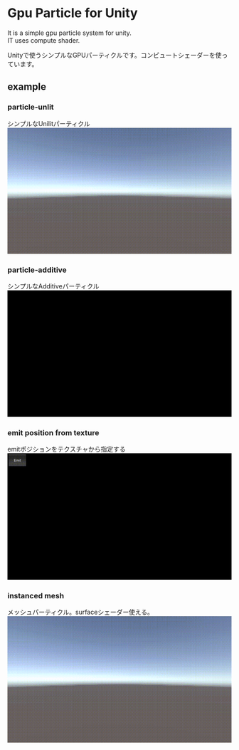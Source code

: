 # Gpu Particle for Unity
It is a simple gpu particle system for unity.  
IT uses compute shader.  
  
Unityで使うシンプルなGPUパーティクルです。コンピュートシェーダーを使っています。  

## example

### particle-unlit
シンプルなUnilitパーティクル  
![](./Images/01_unlit.gif)

### particle-additive
シンプルなAdditiveパーティクル  
![](./Images/02_additive.gif)

### emit position from texture
emitポジションをテクスチャから指定する  
![](./Images/03_textureemit.gif)

### instanced mesh
メッシュパーティクル。surfaceシェーダー使える。  
![](./Images/04_mesh.gif)
